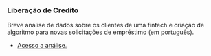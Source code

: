 ### Liberação de Credito

Breve análise de dados sobre os clientes de uma fintech e criação de algoritmo para novas solicitações de empréstimo (em português).


*  [Acesso a análise.](https://medium.com/@joaovictordds/projeto-de-ml-libera%C3%A7%C3%A3o-de-cr%C3%A9dito-analise-de-dados-42f3f5cf83f4)

